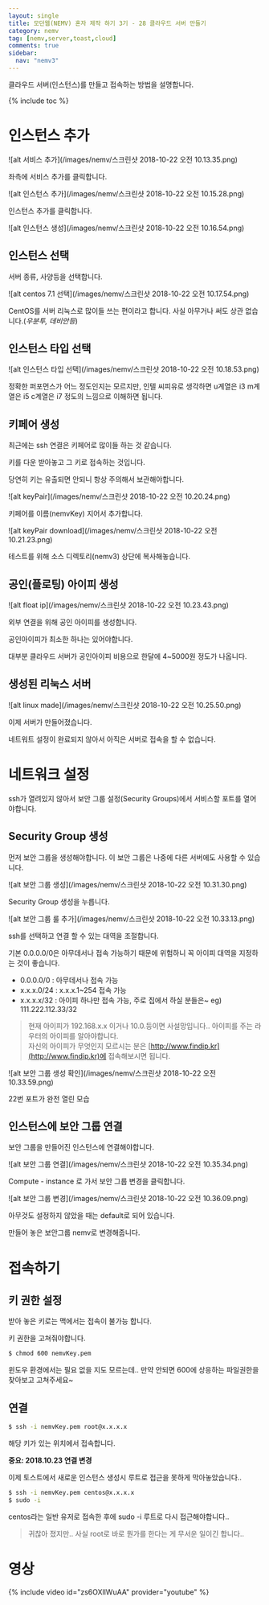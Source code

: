 ```yaml
---
layout: single
title: 모던웹(NEMV) 혼자 제작 하기 3기 - 28 클라우드 서버 만들기
category: nemv
tag: [nemv,server,toast,cloud]
comments: true
sidebar:
  nav: "nemv3"
---
```


클라우드 서버(인스턴스)를 만들고 접속하는 방법을 설명합니다.

{% include toc %}

# 인스턴스 추가

![alt 서비스 추가](/images/nemv/스크린샷 2018-10-22 오전 10.13.35.png)

좌측에 서비스 추가를 클릭합니다.

![alt 인스턴스 추가](/images/nemv/스크린샷 2018-10-22 오전 10.15.28.png)

인스턴스 추가를 클릭합니다.

![alt 인스턴스 생성](/images/nemv/스크린샷 2018-10-22 오전 10.16.54.png)

## 인스턴스 선택

서버 종류, 사양등을 선택합니다.

![alt centos 7.1 선택](/images/nemv/스크린샷 2018-10-22 오전 10.17.54.png)

CentOS를 서버 리눅스로 많이들 쓰는 편이라고 합니다. 사실 아무거나 써도 상관 없습니다.(_우분투, 데비안등_)

## 인스턴스 타입 선택

![alt 인스턴스 타입 선택](/images/nemv/스크린샷 2018-10-22 오전 10.18.53.png)

정확한 퍼포먼스가 어느 정도인지는 모르지만, 인텔 씨피유로 생각하면 u계열은 i3 m계열은 i5 c계열은 i7 정도의 느낌으로 이해하면 됩니다.

## 키페어 생성

최근에는 ssh 연결은 키페어로 많이들 하는 것 같습니다.

키를 다운 받아놓고 그 키로 접속하는 것입니다.

당연히 키는 유출되면 안되니 항상 주의해서 보관해야합니다.

![alt keyPair](/images/nemv/스크린샷 2018-10-22 오전 10.20.24.png)

키페어를 이름(nemvKey) 지어서 추가합니다.

![alt keyPair download](/images/nemv/스크린샷 2018-10-22 오전 10.21.23.png)

테스트를 위해 소스 디렉토리(nemv3) 상단에 복사해놓습니다.

## 공인(플로팅) 아이피 생성

![alt float ip](/images/nemv/스크린샷 2018-10-22 오전 10.23.43.png)

외부 연결을 위해 공인 아이피를 생성합니다.

공인아이피가 최소한 하나는 있어야합니다.

대부분 클라우드 서버가 공인아이피 비용으로 한달에 4~5000원 정도가 나옵니다.

## 생성된 리눅스 서버

![alt linux made](/images/nemv/스크린샷 2018-10-22 오전 10.25.50.png)

이제 서버가 만들어졌습니다.

네트워트 설정이 완료되지 않아서 아직은 서버로 접속을 할 수 없습니다.

# 네트워크 설정

ssh가 열려있지 않아서 보안 그룹 설정(Security Groups)에서 서비스할 포트를 열어야합니다.

## Security Group 생성

먼저 보안 그룹을 생성해야합니다. 이 보안 그룹은 나중에 다른 서버에도 사용할 수 있습니다.

![alt 보안 그룹 생성](/images/nemv/스크린샷 2018-10-22 오전 10.31.30.png)

Security Group 생성을 누릅니다.

![alt 보안 그룹 룰 추가](/images/nemv/스크린샷 2018-10-22 오전 10.33.13.png)

ssh를 선택하고 연결 할 수 있는 대역을 조절합니다.

기본 0.0.0.0/0은 아무데서나 접속 가능하기 때문에 위험하니 꼭 아이피 대역을 지정하는 것이 좋습니다.

- 0.0.0.0/0 : 아무데서나 접속 가능
- x.x.x.0/24 : x.x.x.1~254 접속 가능
- x.x.x.x/32 : 아이피 하나만 접속 가능, 주로 집에서 하실 분들은~ eg) 111.222.112.33/32

> 현재 아이피가 192.168.x.x 이거나 10.0.등이면 사설망입니다..  아이피를 주는 라우터의 아이피를 알아야합니다.  
자신의 아이피가 무엇인지 모르시는 분은 [http://www.findip.kr](http://www.findip.kr)에 접속해보시면 됩니다.

![alt 보안 그룹 생성 확인](/images/nemv/스크린샷 2018-10-22 오전 10.33.59.png)

22번 포트가 완전 열린 모습

## 인스턴스에 보안 그룹 연결

보안 그룹을 만들어진 인스턴스에 연결해야합니다. 

![alt 보안 그룹 연결](/images/nemv/스크린샷 2018-10-22 오전 10.35.34.png)

Compute - instance 로 가서 보안 그룹 변경을 클릭합니다.

![alt 보안 그룹 변경](/images/nemv/스크린샷 2018-10-22 오전 10.36.09.png)

아무것도 설정하지 않았을 때는 default로 되어 있습니다.

만들어 놓은 보안그룹 nemv로 변경해줍니다.

# 접속하기
 
## 키 권한 설정

받아 놓은 키로는 맥에서는 접속이 불가능 합니다.

키 권한을 고쳐줘야합니다.

```bash
$ chmod 600 nemvKey.pem
```

윈도우 환경에서는 필요 없을 지도 모르는데.. 만약 안되면 600에 상응하는 파일권한을 찾아보고 고쳐주세요~

## 연결

```bash
$ ssh -i nemvKey.pem root@x.x.x.x
```

해당 키가 있는 위치에서 접속합니다.

**중요: 2018.10.23 연결 변경**

이제 토스트에서 새로운 인스턴스 생성시 루트로 접근을 못하게 막아놓았습니다..

```bash
$ ssh -i nemvKey.pem centos@x.x.x.x
$ sudo -i
```

centos라는 일반 유저로 접속한 후에 sudo -i 루트로 다시 접근해야합니다..

> 귀찮아 졌지만.. 사실 root로 바로 뭔가를 한다는 게 무서운 일이긴 합니다..

# 영상

{% include video id="zs6OXllWuAA" provider="youtube" %}   





